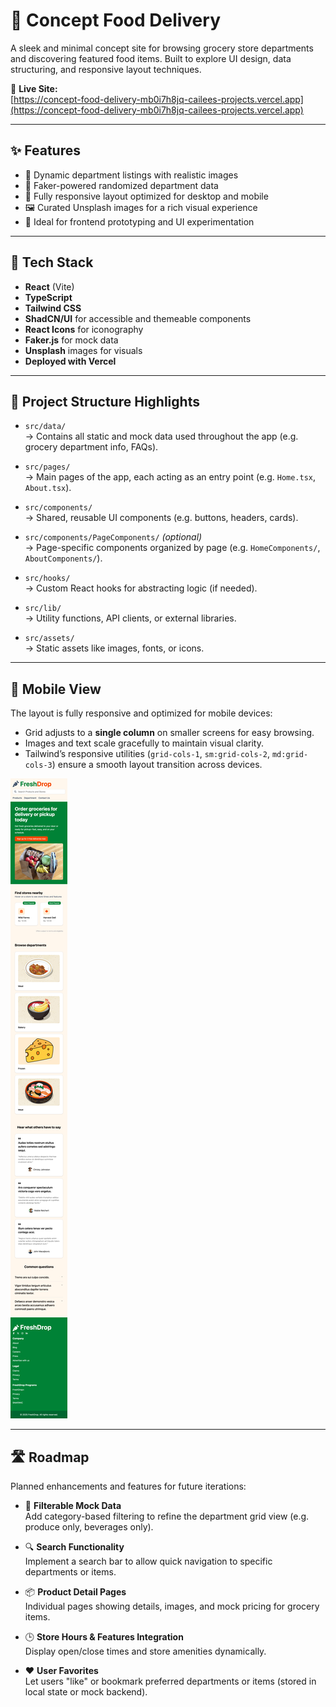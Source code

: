 # 🥬 Concept Food Delivery

A sleek and minimal concept site for browsing grocery store departments and discovering featured food items. Built to explore UI design, data structuring, and responsive layout techniques.

🔗 **Live Site:**  
[https://concept-food-delivery-mb0i7h8jq-cailees-projects.vercel.app](https://concept-food-delivery-mb0i7h8jq-cailees-projects.vercel.app)

---

## ✨ Features

- 🛒 Dynamic department listings with realistic images  
- 🎲 Faker-powered randomized department data  
- 📱 Fully responsive layout optimized for desktop and mobile  
- 🖼️ Curated Unsplash images for a rich visual experience  
- 🧪 Ideal for frontend prototyping and UI experimentation  

---

## 🧰 Tech Stack

- **React** (Vite)  
- **TypeScript**  
- **Tailwind CSS**  
- **ShadCN/UI** for accessible and themeable components  
- **React Icons** for iconography  
- **Faker.js** for mock data  
- **Unsplash** images for visuals  
- **Deployed with Vercel**

---

## 📁 Project Structure Highlights

- `src/data/`  
  → Contains all static and mock data used throughout the app (e.g. grocery department info, FAQs).

- `src/pages/`  
  → Main pages of the app, each acting as an entry point (e.g. `Home.tsx`, `About.tsx`).

- `src/components/`  
  → Shared, reusable UI components (e.g. buttons, headers, cards).

- `src/components/PageComponents/` *(optional)*  
  → Page-specific components organized by page (e.g. `HomeComponents/`, `AboutComponents/`).

- `src/hooks/`  
  → Custom React hooks for abstracting logic (if needed).

- `src/lib/`  
  → Utility functions, API clients, or external libraries.

- `src/assets/`  
  → Static assets like images, fonts, or icons.

---

## 📱 Mobile View

The layout is fully responsive and optimized for mobile devices:

- Grid adjusts to a **single column** on smaller screens for easy browsing.
- Images and text scale gracefully to maintain visual clarity.
- Tailwind’s responsive utilities (`grid-cols-1`, `sm:grid-cols-2`, `md:grid-cols-3`) ensure a smooth layout transition across devices.

![Mobile View](https://github.com/caileeaverill/concept-food-delivery/blob/main/src/assets/mobile-view.png)

---

## 🛣️ Roadmap

Planned enhancements and features for future iterations:

- 🧃 **Filterable Mock Data**  
  Add category-based filtering to refine the department grid view (e.g. produce only, beverages only).

- 🔍 **Search Functionality**  
  Implement a search bar to allow quick navigation to specific departments or items.

- 📦 **Product Detail Pages**  
  Individual pages showing details, images, and mock pricing for grocery items.

- 🕒 **Store Hours & Features Integration**  
  Display open/close times and store amenities dynamically.

- ❤️ **User Favorites**  
  Let users "like" or bookmark preferred departments or items (stored in local state or mock backend).
